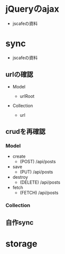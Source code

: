 # jQueryのajax

- jscafeの資料

# sync

- jscafeの資料

## urlの確認

- Model
    - urlRoot

- Collection
    - url

## crudを再確認

### Model

- create
    - (POST) /api/posts
- save
    - (PUT) /api/posts
- destroy
    - (DELETE) /api/posts
- fetch
    - (FETCH) /api/posts

### Collection

## 自作sync



# storage


